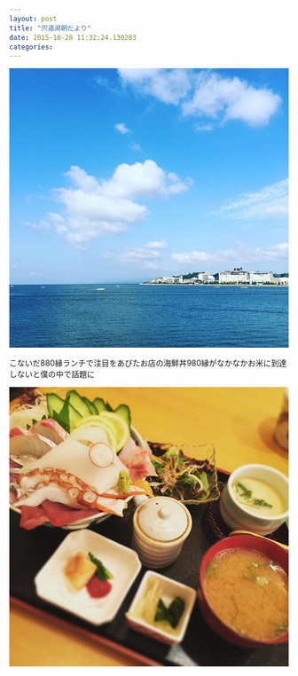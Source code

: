 ```yaml
---
layout: post
title: "宍道湖朝だより"
date: 2015-10-28 11:32:24.130283
categories: 
---
```


![](/assets/images/201509/11372335_1028054143894804_545080352_n.jpg)

こないだ880縁ランチで注目をあびたお店の海鮮丼980縁がなかなかお米に到達しないと僕の中で話題に

![なごみ](/assets/images/201509/11252605_1632522056996739_1709127173_n.jpg)


